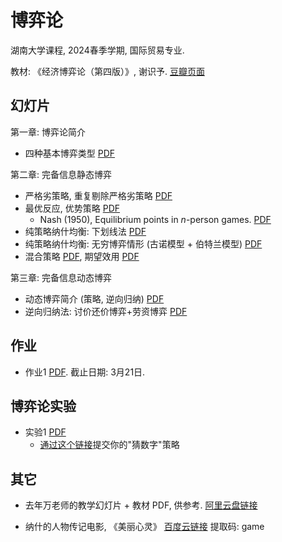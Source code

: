 # 博弈论
湖南大学课程, 2024春季学期, 国际贸易专业.

教材: 《经济博弈论（第四版）》, 谢识予.
[豆瓣页面](https://book.douban.com/subject/30389848/)

## 幻灯片
第一章: 博弈论简介
- 四种基本博弈类型 [PDF](slides/ch1.pdf)
<!-- [Chapter 1](slides/ch1.md) -->

第二章: 完备信息静态博弈
- 严格劣策略, 重复剔除严格劣策略 [PDF](slides/ch2.pdf)
- 最优反应, 优势策略 [PDF](slides/ch2-optim-response.pdf)
  - Nash (1950), Equilibrium points in *n*-person games.
    [PDF](slides/nash1950.pdf)
- 纯策略纳什均衡: 下划线法 [PDF](slides/ch2-nash.pdf)
- 纯策略纳什均衡: 无穷博弈情形 (古诺模型 + 伯特兰模型) [PDF](slides/ch2-infinite.pdf)
- 混合策略 [PDF](slides/ch2-mixed.pdf), 期望效用 [PDF](slides/ch2-EU.pdf)

第三章: 完备信息动态博弈
- 动态博弈简介 (策略, 逆向归纳) [PDF](slides/ch3-intro.pdf)
- 逆向归纳法: 讨价还价博弈+劳资博弈 [PDF](slides/ch3-examples.pdf)

## 作业
- 作业1 [PDF](notes/hw1.pdf). 截止日期: 3月21日.

## 博弈论实验
- 实验1 [PDF](slides/experiment-1.pdf)
  - [通过这个链接](https://send2me.cn/CdsZT0n1/RRO_SM-yjEeITA)提交你的"猜数字"策略



## 其它
- 去年万老师的教学幻灯片 + 教材 PDF, 供参考.
[阿里云盘链接](https://www.alipan.com/s/FiWZEDqBxQy)

- 纳什的人物传记电影, 《美丽心灵》 [百度云链接](https://pan.baidu.com/s/19YIEXlqSgDCMMCIj832Y9A?pwd=game) 提取码: game